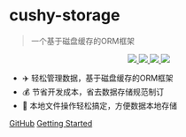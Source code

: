 <!-- _coverpage.md -->

# **cushy-storage**

> 一个基于磁盘缓存的ORM框架

<p align="center">
    <a target="_blank" href=''>
        <img src="https://img.shields.io/github/v/release/Undertone0809/cushy-storage" />
    </a>    
    <a target="_blank" href="">
        <img src="https://img.shields.io/badge/License-Apache%202.0-blue.svg?label=license" />
    </a>
    <a target="_blank" href=''>
        <img src="https://static.pepy.tech/personalized-badge/cushy-storage?period=total&units=international_system&left_color=grey&right_color=blue&left_text=Downloads/Total"/>
   </a>
    <a target="_blank" href=''>
        <img src="https://static.pepy.tech/personalized-badge/cushy-storage?period=month&units=international_system&left_color=grey&right_color=blue&left_text=Downloads/Week"/>
   </a>
</p>

- :airplane: 轻松管理数据，基于磁盘缓存的ORM框架
- :moneybag: 节省开发成本，省去数据存储规范制订
- :open_file_folder: 本地文件操作轻松搞定，方便数据本地存储

[GitHub](https://github.com/Undertone0809/cushy-storage)
[Getting Started](/README_zh.md)
